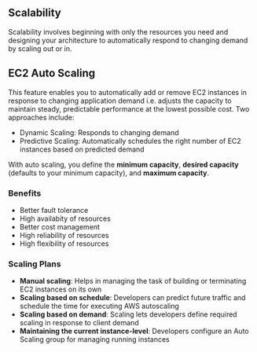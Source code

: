 ## Scalability

Scalability involves beginning with only the resources you need and designing your architecture to automatically respond to changing demand by scaling out or in.

## EC2 Auto Scaling

This feature enables you to automatically add or remove EC2 instances in response to changing application demand i.e. adjusts the capacity to maintain steady, predictable performance at the lowest possible cost. Two approaches include:

- Dynamic Scaling: Responds to changing demand
- Predictive Scaling: Automatically schedules the right number of EC2 instances based on predicted demand

With auto scaling, you define the **minimum capacity**, **desired capacity** (defaults to your minimum capacity), and **maximum capacity**.

### Benefits

- Better fault tolerance
- High availabity of resources
- Better cost management
- High reliability of resources
- High flexibility of resources

### Scaling Plans

- **Manual scaling**: Helps in managing the task of building or terminating EC2 instances on its own
- **Scaling based on schedule**: Developers can predict future traffic and schedule the time for executing AWS autoscaling
- **Scaling based on demand**: Scaling lets developers define required scaling in response to client demand
- **Maintaining the current instance-level**: Developers configure an Auto Scaling group for managing running instances
